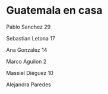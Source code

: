 # Guatemala en casa


Pablo Sanchez 29

Sebastian Letona 17

Ana Gonzalez 14

Marco Aguilon 2 

Massiel Diéguez 10

Alejandra Paredes

